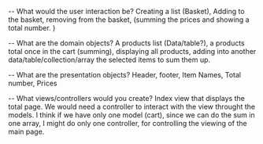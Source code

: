 -- What would the user interaction be?
	Creating a list (Basket), Adding to the basket, removing from the basket, (summing the prices and showing a total number. )

-- What are the domain objects?
	A products list (Data/table?), a products total once in the cart (summing), displaying all products, adding into another data/table/collection/array the selected items to sum them up.

-- What are the presentation objects?
	Header, footer, Item Names, Total number, Prices

-- What views/controllers would you create?
	Index view that displays the total page. We would need a controller to interact with the view throught the models. I think if we have only one model (cart), since we can do the sum in one array, I might do only one controller, for controlling the viewing of the main page.

